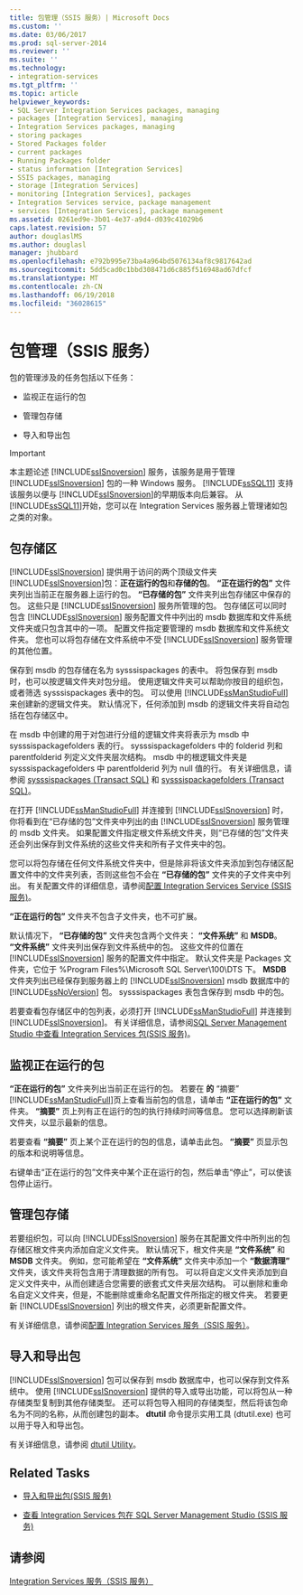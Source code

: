 ```yaml
---
title: 包管理（SSIS 服务）| Microsoft Docs
ms.custom: ''
ms.date: 03/06/2017
ms.prod: sql-server-2014
ms.reviewer: ''
ms.suite: ''
ms.technology:
- integration-services
ms.tgt_pltfrm: ''
ms.topic: article
helpviewer_keywords:
- SQL Server Integration Services packages, managing
- packages [Integration Services], managing
- Integration Services packages, managing
- storing packages
- Stored Packages folder
- current packages
- Running Packages folder
- status information [Integration Services]
- SSIS packages, managing
- storage [Integration Services]
- monitoring [Integration Services], packages
- Integration Services service, package management
- services [Integration Services], package management
ms.assetid: 0261ed9e-3b01-4e37-a9d4-d039c41029b6
caps.latest.revision: 57
author: douglaslMS
ms.author: douglasl
manager: jhubbard
ms.openlocfilehash: e792b995e73ba4a964bd5076134af8c9817642ad
ms.sourcegitcommit: 5dd5cad0c1bbd308471d6c885f516948ad67dfcf
ms.translationtype: MT
ms.contentlocale: zh-CN
ms.lasthandoff: 06/19/2018
ms.locfileid: "36028615"
---
```

# <a name="package-management-ssis-service"></a>包管理（SSIS 服务）
  包的管理涉及的任务包括以下任务：  
  
-   监视正在运行的包  
  
-   管理包存储  
  
-   导入和导出包  
  
> [!IMPORTANT]  
>  本主题论述 [!INCLUDE[ssISnoversion](../../includes/ssisnoversion-md.md)] 服务，该服务是用于管理 [!INCLUDE[ssISnoversion](../../includes/ssisnoversion-md.md)] 包的一种 Windows 服务。 [!INCLUDE[ssSQL11](../../includes/sssql11-md.md)] 支持该服务以便与 [!INCLUDE[ssISnoversion](../../includes/ssisnoversion-md.md)]的早期版本向后兼容。 从 [!INCLUDE[ssSQL11](../../includes/sssql11-md.md)]开始，您可以在 Integration Services 服务器上管理诸如包之类的对象。  
  
## <a name="package-store"></a>包存储区  
 [!INCLUDE[ssISnoversion](../../includes/ssisnoversion-md.md)] 提供用于访问的两个顶级文件夹[!INCLUDE[ssISnoversion](../../includes/ssisnoversion-md.md)]包：**正在运行的包**和**存储的包**。 **“正在运行的包”** 文件夹列出当前正在服务器上运行的包。 **“已存储的包”** 文件夹列出包存储区中保存的包。 这些只是 [!INCLUDE[ssISnoversion](../../includes/ssisnoversion-md.md)] 服务所管理的包。 包存储区可以同时包含 [!INCLUDE[ssISnoversion](../../includes/ssisnoversion-md.md)] 服务配置文件中列出的 msdb 数据库和文件系统文件夹或只包含其中的一项。 配置文件指定要管理的 msdb 数据库和文件系统文件夹。 您也可以将包存储在文件系统中不受 [!INCLUDE[ssISnoversion](../../includes/ssisnoversion-md.md)] 服务管理的其他位置。  
  
 保存到 msdb 的包存储在名为 sysssispackages 的表中。 将包保存到 msdb 时，也可以按逻辑文件夹对包分组。 使用逻辑文件夹可以帮助你按目的组织包，或者筛选 sysssispackages 表中的包。 可以使用 [!INCLUDE[ssManStudioFull](../../includes/ssmanstudiofull-md.md)]来创建新的逻辑文件夹。 默认情况下，任何添加到 msdb 的逻辑文件夹将自动包括在包存储区中。  
  
 在 msdb 中创建的用于对包进行分组的逻辑文件夹将表示为 msdb 中 sysssispackagefolders 表的行。 sysssispackagefolders 中的 folderid 列和 parentfolderid 列定义文件夹层次结构。 msdb 中的根逻辑文件夹是 sysssispackagefolders 中 parentfolderid 列为 null 值的行。 有关详细信息，请参阅 [sysssispackages (Transact SQL)](/sql/relational-databases/system-tables/sysssispackages-transact-sql) 和 [sysssispackagefolders (Transact SQL)](/sql/relational-databases/system-tables/sysssispackagefolders-transact-sql)。  
  
 在打开 [!INCLUDE[ssManStudioFull](../../includes/ssmanstudiofull-md.md)] 并连接到 [!INCLUDE[ssISnoversion](../../includes/ssisnoversion-md.md)] 时，你将看到在“已存储的包”文件夹中列出的由 [!INCLUDE[ssISnoversion](../../includes/ssisnoversion-md.md)] 服务管理的 msdb 文件夹。 如果配置文件指定根文件系统文件夹，则“已存储的包”文件夹还会列出保存到文件系统的这些文件夹和所有子文件夹中的包。  
  
 您可以将包存储在任何文件系统文件夹中，但是除非将该文件夹添加到包存储区配置文件中的文件夹列表，否则这些包不会在 **“已存储的包”** 文件夹的子文件夹中列出。 有关配置文件的详细信息，请参阅[配置 Integration Services Service (SSIS 服务)](integration-services-service-ssis-service.md)。  
  
 **“正在运行的包”** 文件夹不包含子文件夹，也不可扩展。  
  
 默认情况下， **“已存储的包”** 文件夹包含两个文件夹： **“文件系统”** 和 **MSDB**。 **“文件系统”** 文件夹列出保存到文件系统中的包。 这些文件的位置在 [!INCLUDE[ssISnoversion](../../includes/ssisnoversion-md.md)] 服务的配置文件中指定。 默认文件夹是 Packages 文件夹，它位于 %Program Files%\Microsoft SQL Server\100\DTS 下。 **MSDB** 文件夹列出已经保存到服务器上的 [!INCLUDE[ssISnoversion](../../includes/ssisnoversion-md.md)] msdb 数据库中的 [!INCLUDE[ssNoVersion](../../includes/ssnoversion-md.md)] 包。 sysssispackages 表包含保存到 msdb 中的包。  
  
 若要查看包存储区中的包列表，必须打开 [!INCLUDE[ssManStudioFull](../../includes/ssmanstudiofull-md.md)] 并连接到 [!INCLUDE[ssISnoversion](../../includes/ssisnoversion-md.md)]。 有关详细信息，请参阅[SQL Server Management Studio 中查看 Integration Services 包&#40;SSIS 服务&#41;](../view-integration-services-packages-in-sql-server-management-studio-ssis-service.md)。  
  
## <a name="monitoring-running-packages"></a>监视正在运行的包  
 **“正在运行的包”** 文件夹列出当前正在运行的包。 若要在 **的** “摘要” [!INCLUDE[ssManStudioFull](../../includes/ssmanstudiofull-md.md)]页上查看当前包的信息，请单击 **“正在运行的包”** 文件夹。 **“摘要”** 页上列有正在运行的包的执行持续时间等信息。 您可以选择刷新该文件夹，以显示最新的信息。  
  
 若要查看 **“摘要”** 页上某个正在运行的包的信息，请单击此包。 **“摘要”** 页显示包的版本和说明等信息。  
  
 右键单击“正在运行的包”文件夹中某个正在运行的包，然后单击“停止”，可以使该包停止运行。  
  
## <a name="managing-package-storage"></a>管理包存储  
 若要组织包，可以向 [!INCLUDE[ssISnoversion](../../includes/ssisnoversion-md.md)] 服务在其配置文件中所列出的包存储区根文件夹内添加自定义文件夹。 默认情况下，根文件夹是 **“文件系统”** 和 **MSDB** 文件夹。 例如，您可能希望在 **“文件系统”** 文件夹中添加一个 **“数据清理”** 文件夹，该文件夹将包含用于清理数据的所有包。 可以将自定义文件夹添加到自定义文件夹中，从而创建适合您需要的嵌套式文件夹层次结构。 可以删除和重命名自定义文件夹，但是，不能删除或重命名配置文件所指定的根文件夹。 若要更新 [!INCLUDE[ssISnoversion](../../includes/ssisnoversion-md.md)] 列出的根文件夹，必须更新配置文件。  
  
 有关详细信息，请参阅[配置 Integration Services 服务（SSIS 服务）](../configuring-the-integration-services-service-ssis-service.md)。  
  
## <a name="importing-and-exporting-packages"></a>导入和导出包  
 [!INCLUDE[ssISnoversion](../../includes/ssisnoversion-md.md)] 包可以保存到 msdb 数据库中，也可以保存到文件系统中。 使用 [!INCLUDE[ssISnoversion](../../includes/ssisnoversion-md.md)] 提供的导入或导出功能，可以将包从一种存储类型复制到其他存储类型。 还可以将包导入相同的存储类型，然后将该包命名为不同的名称，从而创建包的副本。 **dtutil** 命令提示实用工具 (dtutil.exe) 也可以用于导入和导出包。  
  
 有关详细信息，请参阅 [dtutil Utility](../dtutil-utility.md)。  
  
## <a name="related-tasks"></a>Related Tasks  
  
-   [导入和导出包&#40;SSIS 服务&#41;](../import-and-export-packages-ssis-service.md)  
  
-   [查看 Integration Services 包在 SQL Server Management Studio &#40;SSIS 服务&#41;](../view-integration-services-packages-in-sql-server-management-studio-ssis-service.md)  
  
## <a name="see-also"></a>请参阅  
 [Integration Services 服务（SSIS 服务）](integration-services-service-ssis-service.md)  
  
  
